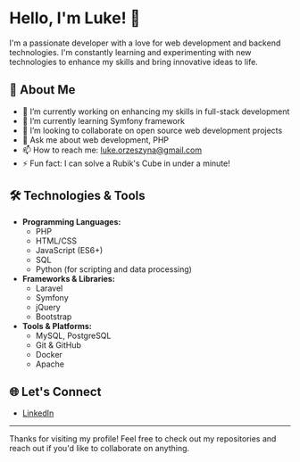 # Hello, I'm Luke! 👋

I'm a passionate developer with a love for web development and backend technologies. I'm constantly learning and experimenting with new technologies to enhance my skills and bring innovative ideas to life.

## 🚀 About Me

- 🔭 I’m currently working on enhancing my skills in full-stack development
- 🌱 I’m currently learning Symfony framework
- 👯 I’m looking to collaborate on open source web development projects
- 💬 Ask me about web development, PHP
- 📫 How to reach me: luke.orzeszyna@gmail.com
- ⚡ Fun fact: I can solve a Rubik's Cube in under a minute!

## 🛠️ Technologies & Tools

- **Programming Languages:** 
  - PHP
  - HTML/CSS
  - JavaScript (ES6+)
  - SQL
  - Python (for scripting and data processing)
- **Frameworks & Libraries:**
  - Laravel
  - Symfony
  - jQuery
  - Bootstrap
- **Tools & Platforms:**
  - MySQL, PostgreSQL
  - Git & GitHub
  - Docker
  - Apache


## 🌐 Let's Connect

- [LinkedIn](https://www.linkedin.com/in/%C5%82ukasz-orzeszyna-6b8590270/)

---

Thanks for visiting my profile! Feel free to check out my repositories and reach out if you'd like to collaborate on anything.
